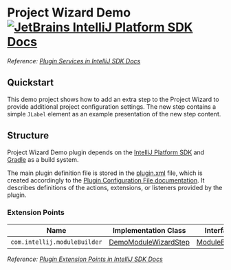 # Project Wizard Demo [![JetBrains IntelliJ Platform SDK Docs](https://jb.gg/badges/docs.svg)][docs]
*Reference: [Plugin Services in IntelliJ SDK Docs][docs:project_wizard]*

## Quickstart

This demo project shows how to add an extra step to the Project Wizard to provide additional project configuration
settings. The new step contains a simple `JLabel` element as an example presentation of the new step content.

## Structure

Project Wizard Demo
plugin depends on the [IntelliJ Platform SDK][docs] and [Gradle][docs:gradle] as a build system.

The main plugin definition file is stored in the [plugin.xml][file:plugin.xml] file, which is created accordingly
to the [Plugin Configuration File documentation][docs:plugin.xml]. It describes definitions of the actions, extensions,
or listeners provided by the plugin.

### Extension Points

| Name                         | Implementation Class                              | Interface                          |
| ---------------------------- | ------------------------------------------------- | ---------------------------------- |
| `com.intellij.moduleBuilder` | [DemoModuleWizardStep][file:DemoModuleWizardStep] | [ModuleBuilder][sdk:ModuleBuilder] |

*Reference: [Plugin Extension Points in IntelliJ SDK Docs][docs:ep]*


[docs]: https://www.jetbrains.org/intellij/sdk/docs
[docs:actions]: https://www.jetbrains.org/intellij/sdk/docs/basics/action_system.html
[docs:project_wizard]: https://jetbrains.org/intellij/sdk/docs/tutorials/project_wizard.html
[docs:ep]: https://www.jetbrains.org/intellij/sdk/docs/basics/plugin_structure/plugin_extensions.html
[docs:gradle]: https://www.jetbrains.org/intellij/sdk/docs/tutorials/build_system.html
[docs:plugin.xml]: https://www.jetbrains.org/intellij/sdk/docs/basics/plugin_structure/plugin_configuration_file.html
[docs:listeners]: https://jetbrains.org/intellij/sdk/docs/basics/plugin_structure/plugin_listeners.html

[file:plugin.xml]: ./src/main/resources/META-INF/plugin.xml
[file:DemoModuleWizardStep]: ./src/main/java/org/intellij/sdk/project/wizard/DemoModuleWizardStep.java

[sdk:ModuleBuilder]: upsource:///platform/lang-api/src/com/intellij/ide/util/projectWizard/ModuleBuilder.java
